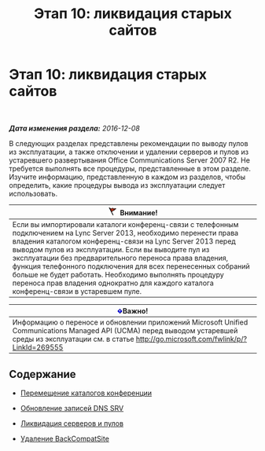 ﻿---
title: 'Этап 10: ликвидация старых сайтов'
TOCTitle: 'Этап 10: ликвидация старых сайтов'
ms:assetid: d591a310-3b5c-4092-b19e-0349616e40df
ms:mtpsurl: https://technet.microsoft.com/ru-ru/library/JJ205300(v=OCS.15)
ms:contentKeyID: 49311290
ms.date: 12/10/2016
mtps_version: v=OCS.15
ms.translationtype: HT
---

# Этап 10: ликвидация старых сайтов

 

_**Дата изменения раздела:** 2016-12-08_

В следующих разделах представлены рекомендации по выводу пулов из эксплуатации, а также отключении и удалении серверов и пулов из устаревшего развертывания Office Communications Server 2007 R2. Не требуется выполнять все процедуры, представленные в этом разделе. Изучите информацию, представленную в каждом из разделов, чтобы определить, какие процедуры вывода из эксплуатации следует использовать.

<table>
<thead>
<tr class="header">
<th><img src="images/JJ205186.Caution(OCS.15).gif" title="Caution" alt="Caution" />Внимание!</th>
</tr>
</thead>
<tbody>
<tr class="odd">
<td>Если вы импортировали каталоги конференц-связи с телефонным подключением на Lync Server 2013, необходимо перенести права владения каталогом конференц-связи на Lync Server 2013 перед выводом пулов из эксплуатации. Если вы выводите пул из эксплуатации без предварительного переноса права владения, функция телефонного подключения для всех перенесенных собраний больше не будет работать. Необходимо выполнять процедуру переноса прав владения однократно для каждого каталога конференц-связи в устаревшем пуле.</td>
</tr>
</tbody>
</table>


<table>
<thead>
<tr class="header">
<th><img src="images/JJ618369.important(OCS.15).gif" title="important" alt="important" />Важно!</th>
</tr>
</thead>
<tbody>
<tr class="odd">
<td>Информацию о переносе и обновлении приложений Microsoft Unified Communications Managed API (UCMA) перед выводом устаревшей среды из эксплуатации см. в статье <a href="http://go.microsoft.com/fwlink/p/?linkid=269555">http://go.microsoft.com/fwlink/p/?LinkId=269555</a></td>
</tr>
</tbody>
</table>


## Содержание

  - [Перемещение каталогов конференции](move-conference-directories.md)

  - [Обновление записей DNS SRV](update-dns-srv-records_1.md)

  - [Ликвидация серверов и пулов](decommissioning-servers-and-pools.md)

  - [Удаление BackCompatSite](remove-backcompatsite.md)

